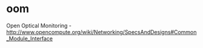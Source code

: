 # oom
Open Optical Monitoring - http://www.opencompute.org/wiki/Networking/SpecsAndDesigns#Common_Module_Interface
